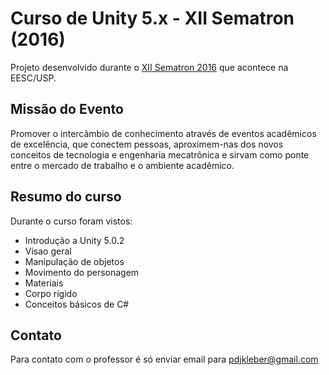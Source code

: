 # Curso de Unity 5.x - XII Sematron (2016)

Projeto desenvolvido durante o [XII Sematron 2016](http://www.sematron.com.br/) que acontece na EESC/USP. 

## Missão do Evento

Promover o intercâmbio de conhecimento através de eventos acadêmicos de excelência, que conectem pessoas, aproximem-nas dos novos conceitos de tecnologia e engenharia mecatrônica e sirvam como ponte entre o mercado de trabalho e o ambiente acadêmico.

## Resumo do curso

Durante o curso foram vistos:

* Introdução a Unity 5.0.2
* Visao geral 
* Manipulação de objetos
* Movimento do personagem
* Materiais
* Corpo rígido
* Conceitos básicos de C#

## Contato

Para contato com o professor é só enviar email para pdjkleber@gmail.com

